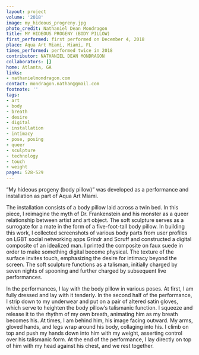 ```yaml
---
layout: project
volume: '2018'
image: my_hideous_progreny.jpg
photo_credit: Nathaniel Dean Mondragon
title: MY HIDEOUS PROGENY (BODY PILLOW)
first_performed: first performed on December 4, 2018
place: Aqua Art Miami, Miami, FL
times_performed: performed twice in 2018
contributor: NATHANIEL DEAN MONDRAGON
collaborators: []
home: Atlanta, GA
links:
- nathanielmondragon.com
contact: mondragon.nathan@gmail.com
footnote: ''
tags:
- art
- body
- breath
- desire
- digital
- installation
- intimacy
- pose, posing
- queer
- sculpture
- technology
- touch
- weight
pages: 528-529
---
```




“My hideous progeny (body pillow)” was developed as a performance and installation as part of Aqua Art Miami.

The installation consists of a body pillow laid across a twin bed. In this piece, I reimagine the myth of Dr. Frankenstein and his monster as a queer relationship between artist and art object. The soft sculpture serves as a surrogate for a mate in the form of a five-foot-tall body pillow. In building this work, I collected screenshots of various body parts from user profiles on LGBT social networking apps Grindr and Scruff and constructed a digital composite of an idealized man. I printed the composite on faux suede in order to make something digital become physical. The texture of the surface invites touch, emphasizing the desire for intimacy beyond the screen. The soft sculpture functions as a talisman, initially charged by seven nights of spooning and further charged by subsequent live performances.

In the performances, I lay with the body pillow in various poses. At first, I am fully dressed and lay with it tenderly. In the second half of the performance, I strip down to my underwear and put on a pair of altered satin gloves, which serve to heighten the body pillow’s talismanic function. I squeeze and release it to the rhythm of my own breath, animating him as my breath becomes his. At times, I am behind him, his image facing outward. My arms, gloved hands, and legs wrap around his body, collaging into his. I climb on top and push my hands down into him with my weight, asserting control over his talismanic form. At the end of the performance, I lay directly on top of him with my head against his chest, and we rest together.
